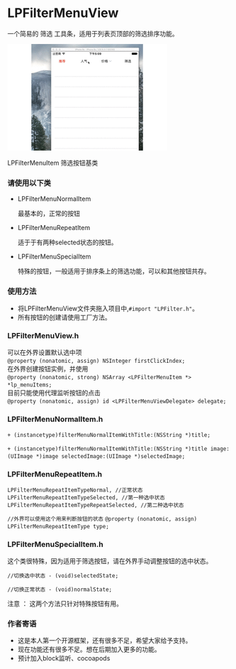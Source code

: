 # LPFilterMenuView
一个简易的 筛选 工具条，适用于列表页顶部的筛选排序功能。

![](未命名.gif)


LPFilterMenuItem 筛选按钮基类

### 请使用以下类
* LPFilterMenuNormalItem
  
  最基本的，正常的按钮
  
* LPFilterMenuRepeatItem
 
  适于于有两种selected状态的按钮。
  
* LPFilterMenuSpecialItem

  特殊的按钮，一般适用于排序条上的筛选功能，可以和其他按钮共存。
  
### 使用方法

* 将LPFilterMenuView文件夹拖入项目中,`#import "LPFilter.h"`。
* 所有按钮的创建请使用工厂方法。


### LPFilterMenuView.h

可以在外界设置默认选中项  
`@property (nonatomic, assign) NSInteger firstClickIndex;`  
在外界创建按钮实例，并使用  
`@property (nonatomic, strong) NSArray <LPFilterMenuItem *> *lp_menuItems;`  
目前只能使用代理监听按钮的点击  
`@property (nonatomic, assign) id <LPFilterMenuViewDelegate> delegate;`


### LPFilterMenuNormalItem.h


`+ (instancetype)filterMenuNormalItemWithTitle:(NSString *)title;`

`+ (instancetype)filterMenuNormalItemWithTitle:(NSString *)title image:(UIImage *)image selectedImage:(UIImage *)selectedImage;
`

### LPFilterMenuRepeatItem.h

    LPFilterMenuRepeatItemTypeNormal, //正常状态
    LPFilterMenuRepeatItemTypeSelected, //第一种选中状态
    LPFilterMenuRepeatItemTypeRepeatSelected, //第二种选中状态

`//外界可以使用这个用来判断按钮的状态`
`@property (nonatomic, assign) LPFilterMenuRepeatItemType type;`

### LPFilterMenuSpecialItem.h

这个类很特殊，因为适用于筛选按钮，请在外界手动调整按钮的选中状态。


``//切换选中状态 - (void)selectedState;``

``//切换正常状态 - (void)normalState;``
 
注意 ： 这两个方法只针对特殊按钮有用。


### 作者寄语
* 这是本人第一个开源框架，还有很多不足，希望大家给予支持。
* 现在功能还有很多不足。想在后期加入更多的功能。
* 预计加入block监听、cocoapods
